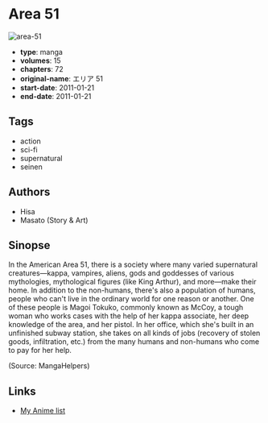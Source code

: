 # Area 51

![area-51](https://cdn.myanimelist.net/images/manga/3/141573.jpg)

-   **type**: manga
-   **volumes**: 15
-   **chapters**: 72
-   **original-name**: エリア 51
-   **start-date**: 2011-01-21
-   **end-date**: 2011-01-21

## Tags

-   action
-   sci-fi
-   supernatural
-   seinen

## Authors

-   Hisa
-   Masato (Story & Art)

## Sinopse

In the American Area 51, there is a society where many varied supernatural creatures—kappa, vampires, aliens, gods and goddesses of various mythologies, mythological figures (like King Arthur), and more—make their home. In addition to the non-humans, there's also a population of humans, people who can't live in the ordinary world for one reason or another. One of these people is Magoi Tokuko, commonly known as McCoy, a tough woman who works cases with the help of her kappa associate, her deep knowledge of the area, and her pistol. In her office, which she's built in an unfinished subway station, she takes on all kinds of jobs (recovery of stolen goods, infiltration, etc.) from the many humans and non-humans who come to pay for her help.

(Source: MangaHelpers)

## Links

-   [My Anime list](https://myanimelist.net/manga/72641/Area_51)
